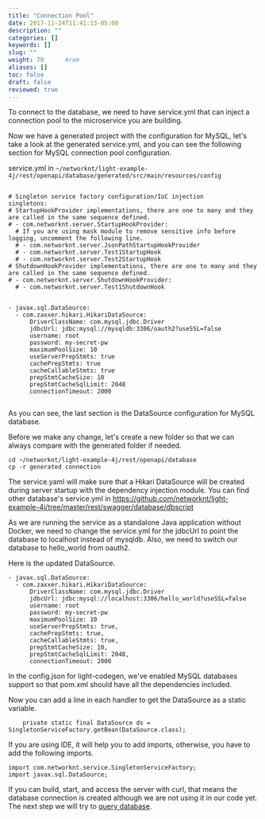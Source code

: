 ```yaml
---
title: "Connection Pool"
date: 2017-11-24T11:41:13-05:00
description: ""
categories: []
keywords: []
slug: ""
weight: 70      #rem
aliases: []
toc: false
draft: false
reviewed: true
---
```


To connect to the database, we need to have service.yml that can inject a connection pool to the microservice you are building.

Now we have a generated project with the configuration for MySQL, let's take a look at the generated service.yml, and you can see the following section for MySQL connection pool configuration. 

service.yml in `~/networknt/light-example-4j/rest/openapi/database/generated/src/main/resources/config`


```

# Singleton service factory configuration/IoC injection
singletons:
# StartupHookProvider implementations, there are one to many and they are called in the same sequence defined.
# - com.networknt.server.StartupHookProvider:
  # If you are using mask module to remove sensitive info before logging, uncomment the following line.
  # - com.networknt.server.JsonPathStartupHookProvider
  # - com.networknt.server.Test1StartupHook
  # - com.networknt.server.Test2StartupHook
# ShutdownHookProvider implementations, there are one to many and they are called in the same sequence defined.
# - com.networknt.server.ShutdownHookProvider:
  # - com.networknt.server.Test1ShutdownHook


- javax.sql.DataSource:
  - com.zaxxer.hikari.HikariDataSource:
      DriverClassName: com.mysql.jdbc.Driver
      jdbcUrl: jdbc:mysql://mysqldb:3306/oauth2?useSSL=false
      username: root
      password: my-secret-pw
      maximumPoolSize: 10
      useServerPrepStmts: true
      cachePrepStmts: true
      cacheCallableStmts: true
      prepStmtCacheSize: 10
      prepStmtCacheSqlLimit: 2048
      connectionTimeout: 2000


```

As you can see, the last section is the DataSource configuration for MySQL database. 

Before we make any change, let's create a new folder so that we can always compare with the generated folder if needed. 
 

```
cd ~/networknt/light-example-4j/rest/openapi/database
cp -r generated connection
```

The service.yaml will make sure that a Hikari DataSource will be created during server startup with the dependency injection module. You can find other database's service.yml in 
https://github.com/networknt/light-example-4j/tree/master/rest/swagger/database/dbscript

As we are running the service as a standalone Java application without Docker, we need to change the service.yml for the jdbcUrl to point the database to localhost instead of mysqldb. Also, we need to switch our database to hello_world from oauth2. 

Here is the updated DataSource.


```
- javax.sql.DataSource:
  - com.zaxxer.hikari.HikariDataSource:
      DriverClassName: com.mysql.jdbc.Driver
      jdbcUrl: jdbc:mysql://localhost:3306/hello_world?useSSL=false
      username: root
      password: my-secret-pw
      maximumPoolSize: 10
      useServerPrepStmts: true,
      cachePrepStmts: true,
      cacheCallableStmts: true,
      prepStmtCacheSize: 10,
      prepStmtCacheSqlLimit: 2048,
      connectionTimeout: 2000
```

In the config.json for light-codegen, we've enabled MySQL databases support so that pom.xml should have all the dependencies included. 

Now you can add a line in each handler to get the DataSource as a static variable.


```
    private static final DataSource ds = SingletonServiceFactory.getBean(DataSource.class);

```

If you are using IDE, it will help you to add imports, otherwise, you have to add the following imports.

```
import com.networknt.service.SingletonServiceFactory;
import javax.sql.DataSource;

```

If you can build, start, and access the server with curl, that means the database connection is created although we are not using it in our code yet. The next step we will try to [query database][].

[query database]: /tutorial/rest/openapi/database/single-query/